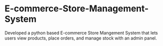 # E-commerce-Store-Management-System
Developed a python based E-commerce Store Mangement System that lets users view products, place orders, and manage stock with an admin panel.
